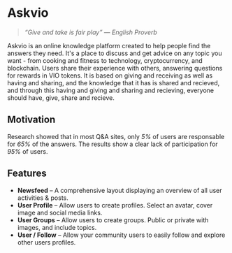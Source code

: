 # Askvio
> *“Give and take is fair play” — English Proverb*

Askvio is an online knowledge platform created to help people find the answers they need. It's a place to discuss and get advice on any topic you want - from cooking and fitness to technology, cryptocurrency, and blockchain. Users share their experience with others, answering questions for rewards in VIO tokens. It is based on giving and receiving as well as having and sharing, and the knowledge that it has is shared and recieved, and through this having and giving and sharing and recieving, everyone should have, give, share and recieve.

## Motivation
Research showed that in most Q&A sites, only *5%* of users are responsable for *65%* of the answers. The results show a clear lack of participation for *95%* of users.

## Features
- **Newsfeed** – A comprehensive layout displaying an overview of all user activities & posts.
- **User Profile** – Allow users to create profiles. Select an avatar, cover image and social media links.
- **User Groups** – Allow users to create groups. Public or private with images, and include topics.
- **User / Follow** – Allow your community users to easily follow and explore other users profiles.
